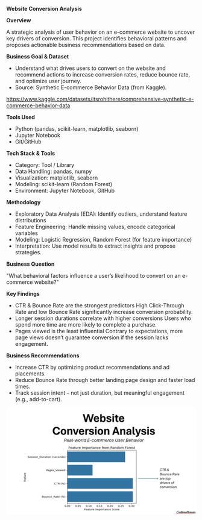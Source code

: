 **Website Conversion Analysis**

**Overview**

A strategic analysis of user behavior on an e-commerce website to uncover key drivers of conversion. This project identifies behavioral patterns and proposes actionable business recommendations based on data.

**Business Goal & Dataset**

- Understand what drives users to convert on the website and recommend actions to increase conversion rates, reduce bounce rate, and optimize user journey.
- Source: Synthetic E-commerce Behavior Data (from Kaggle).

https://www.kaggle.com/datasets/itsrohithere/comprehensive-synthetic-e-commerce-behavior-data

**Tools Used**

- Python (pandas, scikit-learn, matplotlib, seaborn)
- Jupyter Notebook
- Git/GitHub

**Tech Stack & Tools**

- Category:	Tool / Library
- Data Handling: pandas, numpy
- Visualization: matplotlib, seaborn
- Modeling: scikit-learn (Random Forest)
- Environment: Jupyter Notebook, GitHub

**Methodology**

- Exploratory Data Analysis (EDA): Identify outliers, understand feature distributions
- Feature Engineering: Handle missing values, encode categorical variables
- Modeling: Logistic Regression, Random Forest (for feature importance)
- Interpretation: Use model results to extract insights and propose strategies.

**Business Question**

"What behavioral factors influence a user’s likelihood to convert on an e-commerce website?"

**Key Findings**
- CTR & Bounce Rate are the strongest predictors	High Click-Through Rate and low Bounce Rate significantly increase conversion probability.
- Longer session durations correlate with higher conversions	Users who spend more time are more likely to complete a purchase.
- Pages viewed is the least influential	Contrary to expectations, more page views doesn’t guarantee conversion if the session lacks engagement.

**Business Recommendations**
- Increase CTR by optimizing product recommendations and ad placements.
- Reduce Bounce Rate through better landing page design and faster load times.
- Track session intent – not just duration, but meaningful engagement (e.g., add-to-cart).

![Overview](https://github.com/CallmeNavin/P3_Website-Conversion-Analysis/blob/main/Version%201/Visualization/Overview.png)
